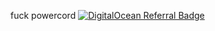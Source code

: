 fuck powercord
[![DigitalOcean Referral Badge](https://web-platforms.sfo2.cdn.digitaloceanspaces.com/WWW/Badge%201.svg)](https://www.digitalocean.com/?refcode=3d8ea6c2b645&utm_campaign=Referral_Invite&utm_medium=Referral_Program&utm_source=badge)
